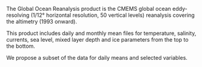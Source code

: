 The Global Ocean Reanalysis product is the CMEMS global ocean eddy-resolving (1/12° horizontal
resolution, 50 vertical levels) reanalysis covering the altimetry (1993 onward).


This product includes daily and monthly mean files for temperature, salinity,
currents, sea level, mixed layer depth and ice parameters from the top to the
bottom.

We propose a subset of the data for daily means and selected variables.
